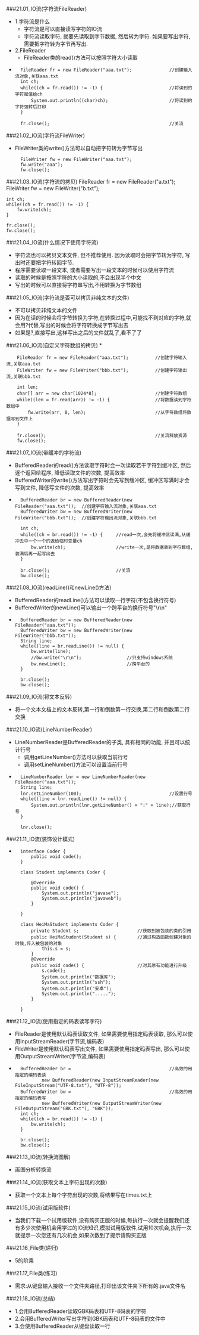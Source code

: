 ###21.01_IO流(字符流FileReader)
* 1.字符流是什么
	* 字符流是可以直接读写字符的IO流
	* 字符流读取字符, 就要先读取到字节数据, 然后转为字符. 如果要写出字符, 需要把字符转为字节再写出.    
* 2.FileReader
	* FileReader类的read()方法可以按照字符大小读取
* 
		FileReader fr = new FileReader("aaa.txt");				//创建输入流对象,关联aaa.txt
		int ch;
		while((ch = fr.read()) != -1) {							//将读到的字符赋值给ch
			System.out.println((char)ch);						//将读到的字符强转后打印
		}
		
		fr.close();												//关流 

###21.02_IO流(字符流FileWriter)
* FileWriter类的write()方法可以自动把字符转为字节写出

		FileWriter fw = new FileWriter("aaa.txt");
		fw.write("aaa");
		fw.close();

###21.03_IO流(字符流的拷贝)
	FileReader fr = new FileReader("a.txt");
	FileWriter fw = new FileWriter("b.txt");
	
	int ch;
	while((ch = fr.read()) != -1) {
		fw.write(ch);
	}
	
	fr.close();
	fw.close();
###21.04_IO流(什么情况下使用字符流)
* 字符流也可以拷贝文本文件, 但不推荐使用. 因为读取时会把字节转为字符, 写出时还要把字符转回字节.
* 程序需要读取一段文本, 或者需要写出一段文本的时候可以使用字符流
* 读取的时候是按照字符的大小读取的,不会出现半个中文
* 写出的时候可以直接将字符串写出,不用转换为字节数组

###21.05_IO流(字符流是否可以拷贝非纯文本的文件)
* 不可以拷贝非纯文本的文件
* 因为在读的时候会将字节转换为字符,在转换过程中,可能找不到对应的字符,就会用?代替,写出的时候会将字符转换成字节写出去
* 如果是?,直接写出,这样写出之后的文件就乱了,看不了了  

###21.06_IO流(自定义字符数组的拷贝)
*	
		
		FileReader fr = new FileReader("aaa.txt");			//创建字符输入流,关联aaa.txt
		FileWriter fw = new FileWriter("bbb.txt");			//创建字符输出流,关联bbb.txt
		
		int len;
		char[] arr = new char[1024*8];						//创建字符数组
		while((len = fr.read(arr)) != -1) {					//将数据读到字符数组中
			fw.write(arr, 0, len);							//从字符数组将数据写到文件上
		}
		
		fr.close();											//关流释放资源
		fw.close();	

###21.07_IO流(带缓冲的字符流) 
* BufferedReader的read()方法读取字符时会一次读取若干字符到缓冲区, 然后逐个返回给程序, 降低读取文件的次数, 提高效率
* BufferedWriter的write()方法写出字符时会先写到缓冲区, 缓冲区写满时才会写到文件, 降低写文件的次数, 提高效率
* 
		BufferedReader br = new BufferedReader(new FileReader("aaa.txt"));	//创建字符输入流对象,关联aaa.txt
		BufferedWriter bw = new BufferedWriter(new FileWriter("bbb.txt"));	//创建字符输出流对象,关联bbb.txt
		
		int ch;				
		while((ch = br.read()) != -1) {		//read一次,会先将缓冲区读满,从缓冲去中一个一个的返给临时变量ch
			bw.write(ch);					//write一次,是将数据装到字符数组,装满后再一起写出去
		}
		
		br.close();							//关流
		bw.close();  


###21.08_IO流(readLine()和newLine()方法)	
* BufferedReader的readLine()方法可以读取一行字符(不包含换行符号)
* BufferedWriter的newLine()可以输出一个跨平台的换行符号"\r\n"
* 
		BufferedReader br = new BufferedReader(new FileReader("aaa.txt"));
		BufferedWriter bw = new BufferedWriter(new FileWriter("bbb.txt"));
		String line;
		while((line = br.readLine()) != null) {
			bw.write(line);
			//bw.write("\r\n");					//只支持windows系统
			bw.newLine();						//跨平台的
		}
		
		br.close();
		bw.close(); 

###21.09_IO流(将文本反转)
* 将一个文本文档上的文本反转,第一行和倒数第一行交换,第二行和倒数第二行交换

###21.10_IO流(LineNumberReader) 
* LineNumberReader是BufferedReader的子类, 具有相同的功能, 并且可以统计行号
	* 调用getLineNumber()方法可以获取当前行号
	* 调用setLineNumber()方法可以设置当前行号
* 
		LineNumberReader lnr = new LineNumberReader(new FileReader("aaa.txt"));
		String line;
		lnr.setLineNumber(100);									//设置行号
		while((line = lnr.readLine()) != null) {
			System.out.println(lnr.getLineNumber() + ":" + line);//获取行号
		}
		
		lnr.close(); 

###21.11_IO流(装饰设计模式)

* 
		interface Coder {
			public void code();
		}
		
		class Student implements Coder {
		
			@Override
			public void code() {
				System.out.println("javase");
				System.out.println("javaweb");
			}
			
		}
		
		class HeiMaStudent implements Coder {
			private Student s;						//获取到被包装的类的引用
			public HeiMaStudent(Student s) {		//通过构造函数创建对象的时候,传入被包装的对象
				this.s = s;
			}
			@Override
			public void code() {					//对其原有功能进行升级
				s.code();
				System.out.println("数据库");
				System.out.println("ssh");
				System.out.println("安卓");
				System.out.println(".....");
			}
			
		} 

###21.12_IO流(使用指定的码表读写字符) 
* FileReader是使用默认码表读取文件, 如果需要使用指定码表读取, 那么可以使用InputStreamReader(字节流,编码表)
* FileWriter是使用默认码表写出文件, 如果需要使用指定码表写出, 那么可以使用OutputStreamWriter(字节流,编码表)
* 
		BufferedReader br = 									//高效的用指定的编码表读
				new BufferedReader(new InputStreamReader(new FileInputStream("UTF-8.txt"), "UTF-8"));
		BufferedWriter bw = 									//高效的用指定的编码表写
				new BufferedWriter(new OutputStreamWriter(new FileOutputStream("GBK.txt"), "GBK"));
		int ch;
		while((ch = br.read()) != -1) {
			bw.write(ch);
		}
		
		br.close();
		bw.close();
###21.13_IO流(转换流图解)
* 画图分析转换流

###21.14_IO流(获取文本上字符出现的次数)
* 获取一个文本上每个字符出现的次数,将结果写在times.txt上

###21.15_IO流(试用版软件)
* 当我们下载一个试用版软件,没有购买正版的时候,每执行一次就会提醒我们还有多少次使用机会用学过的IO流知识,模拟试用版软件,试用10次机会,执行一次就提示一次您还有几次机会,如果次数到了提示请购买正版

###21.16_File类(递归)
* 5的阶乘	

###21.17_File类(练习)
* 需求:从键盘输入接收一个文件夹路径,打印出该文件夹下所有的.java文件名

###21.18_IO流(总结)
* 1.会用BufferedReader读取GBK码表和UTF-8码表的字符
* 2.会用BufferedWriter写出字符到GBK码表和UTF-8码表的文件中
* 3.会使用BufferedReader从键盘读取一行
